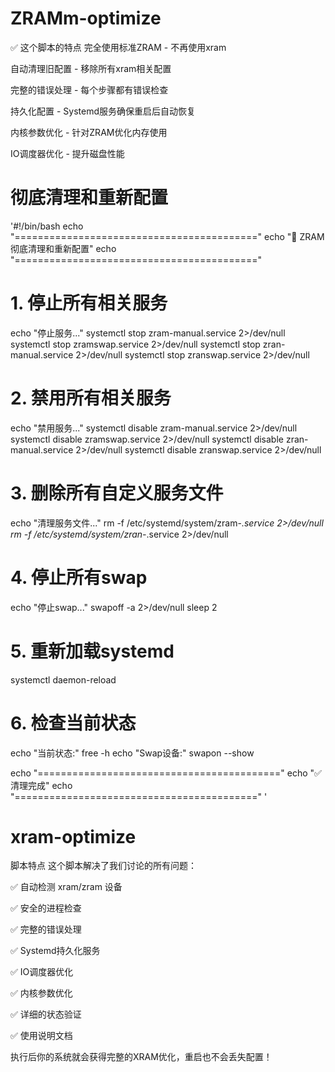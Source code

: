 # ZRAMm-optimize
✅ 这个脚本的特点
完全使用标准ZRAM - 不再使用xram

自动清理旧配置 - 移除所有xram相关配置

完整的错误处理 - 每个步骤都有错误检查

持久化配置 - Systemd服务确保重启后自动恢复

内核参数优化 - 针对ZRAM优化内存使用

IO调度器优化 - 提升磁盘性能

# 彻底清理和重新配置
'#!/bin/bash
echo "=========================================="
echo "🔧 ZRAM彻底清理和重新配置"
echo "=========================================="

# 1. 停止所有相关服务
echo "停止服务..."
systemctl stop zram-manual.service 2>/dev/null
systemctl stop zramswap.service 2>/dev/null
systemctl stop zran-manual.service 2>/dev/null
systemctl stop zranswap.service 2>/dev/null

# 2. 禁用所有相关服务
echo "禁用服务..."
systemctl disable zram-manual.service 2>/dev/null
systemctl disable zramswap.service 2>/dev/null
systemctl disable zran-manual.service 2>/dev/null
systemctl disable zranswap.service 2>/dev/null

# 3. 删除所有自定义服务文件
echo "清理服务文件..."
rm -f /etc/systemd/system/zram-*.service 2>/dev/null
rm -f /etc/systemd/system/zran-*.service 2>/dev/null

# 4. 停止所有swap
echo "停止swap..."
swapoff -a 2>/dev/null
sleep 2

# 5. 重新加载systemd
systemctl daemon-reload

# 6. 检查当前状态
echo "当前状态:"
free -h
echo "Swap设备:"
swapon --show

echo "=========================================="
echo "✅ 清理完成"
echo "=========================================="
'




# xram-optimize
 脚本特点
这个脚本解决了我们讨论的所有问题：

✅ 自动检测 xram/zram 设备

✅ 安全的进程检查

✅ 完整的错误处理

✅ Systemd持久化服务

✅ IO调度器优化

✅ 内核参数优化

✅ 详细的状态验证

✅ 使用说明文档

执行后你的系统就会获得完整的XRAM优化，重启也不会丢失配置！
